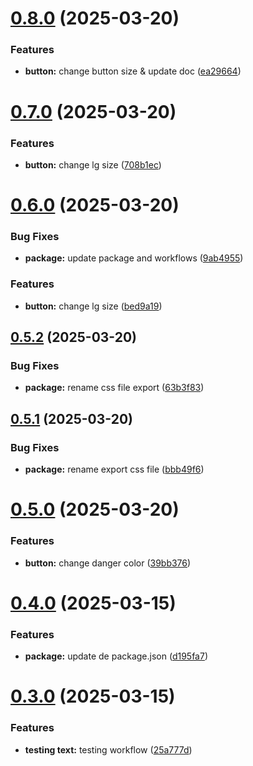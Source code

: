 # [0.8.0](https://github.com/Silvak/techno-ui/compare/v0.7.0...v0.8.0) (2025-03-20)


### Features

* **button:** change button size & update doc ([ea29664](https://github.com/Silvak/techno-ui/commit/ea29664768e20dc91752aceb93322206fbf8a95c))

# [0.7.0](https://github.com/Silvak/techno-ui/compare/v0.6.0...v0.7.0) (2025-03-20)


### Features

* **button:** change lg size ([708b1ec](https://github.com/Silvak/techno-ui/commit/708b1ec179ec2fc8454db1aea47e17a7d4f46bd1))

# [0.6.0](https://github.com/Silvak/techno-ui/compare/v0.5.2...v0.6.0) (2025-03-20)


### Bug Fixes

* **package:** update package and workflows ([9ab4955](https://github.com/Silvak/techno-ui/commit/9ab4955839154dea2573de282eaf61a16695b509))


### Features

* **button:** change lg size ([bed9a19](https://github.com/Silvak/techno-ui/commit/bed9a1932926022603211f6f5596136af69a0240))

## [0.5.2](https://github.com/Silvak/techno-ui/compare/v0.5.1...v0.5.2) (2025-03-20)


### Bug Fixes

* **package:** rename css file export ([63b3f83](https://github.com/Silvak/techno-ui/commit/63b3f839bf0f1258b2f479f41cc082d67f978f7c))

## [0.5.1](https://github.com/Silvak/techno-ui/compare/v0.5.0...v0.5.1) (2025-03-20)


### Bug Fixes

* **package:** rename export css file ([bbb49f6](https://github.com/Silvak/techno-ui/commit/bbb49f6310b1b4d8b44cc94849eb8b9ddc02fc36))

# [0.5.0](https://github.com/Silvak/techno-ui/compare/v0.4.0...v0.5.0) (2025-03-20)


### Features

* **button:** change danger color ([39bb376](https://github.com/Silvak/techno-ui/commit/39bb376e286eb799db27fc3cd3c856515cd6d371))

# [0.4.0](https://github.com/Silvak/techno-ui/compare/v0.3.0...v0.4.0) (2025-03-15)


### Features

* **package:** update de package.json ([d195fa7](https://github.com/Silvak/techno-ui/commit/d195fa76d4e6aa309ae2ba8d3a76336cf60f749f))

# [0.3.0](https://github.com/Silvak/techno-ui/compare/v0.2.0...v0.3.0) (2025-03-15)


### Features

* **testing text:** testing workflow ([25a777d](https://github.com/Silvak/techno-ui/commit/25a777d6ed5e5f88ebaafcf95bcaf3d4e981e142))

